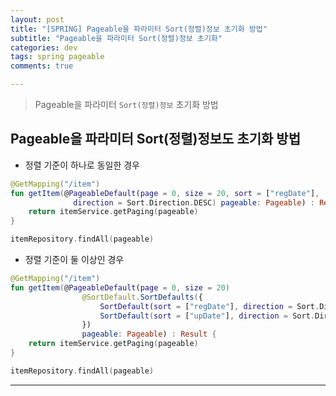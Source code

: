```yaml
---  
layout: post  
title: "[SPRING] Pageable을 파라미터 Sort(정렬)정보 초기화 방법"  
subtitle: "Pageable을 파라미터 Sort(정렬)정보 초기화"  
categories: dev
tags: spring pageable
comments: true

---
```

> Pageable을 파라미터 `Sort(정렬)정보` 초기화 방법

## Pageable을 파라미터 Sort(정렬)정보도 초기화 방법

* 정렬 기준이 하나로 동일한 경우
```kotlin
@GetMapping("/item")
fun getItem(@PageableDefault(page = 0, size = 20, sort = ["regDate"],
              direction = Sort.Direction.DESC) pageable: Pageable) : Result {
    return itemService.getPaging(pageable)
}

itemRepository.findAll(pageable)

```

* 정렬 기준이 둘 이상인 경우
```kotlin
@GetMapping("/item")
fun getItem(@PageableDefault(page = 0, size = 20)
                @SortDefault.SortDefaults({
                    SortDefault(sort = ["regDate"], direction = Sort.Direction.DESC),
                    SortDefault(sort = ["upDate"], direction = Sort.Direction.DESC),
                })
                pageable: Pageable) : Result {
    return itemService.getPaging(pageable)
}

itemRepository.findAll(pageable)
```


---